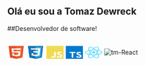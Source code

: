 ## Olá eu sou a Tomaz Dewreck
  ##Desenvolvedor de software!



<div style="display: inline_block"><br>
   <img align="center" alt="tm-HTML" height="30" width="40" src="https://raw.githubusercontent.com/devicons/devicon/master/icons/html5/html5-original.svg">
  <img align="center" alt="tm-CSS" height="30" width="40" src="https://raw.githubusercontent.com/devicons/devicon/master/icons/css3/css3-original.svg">
  <img align="center" alt="tm-Js" height="30" width="40" src="https://raw.githubusercontent.com/devicons/devicon/master/icons/javascript/javascript-plain.svg">
  <img align="center" alt="tm-Ts" height="30" width="40" src="https://raw.githubusercontent.com/devicons/devicon/master/icons/typescript/typescript-plain.svg">
  <img align="center" alt="tm-React" height="30" width="40" src="https://raw.githubusercontent.com/devicons/devicon/master/icons/react/react-original.svg">
 <img align="center" alt="tm-React" height="30" width="40" src="https://raw.githubusercontent.com/devicons/devicon/master/icons/react/php-original.svg">
 
 
  

 

